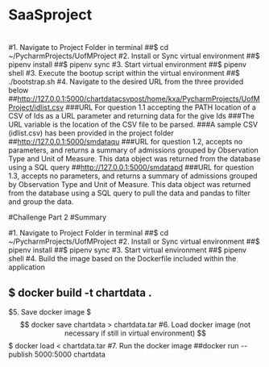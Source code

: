 # SaaSproject

#
#1. Navigate to Project Folder in terminal
##$ cd ~/PycharmProjects/UofMProject
#2. Install or Sync virtual environment
##$ pipenv install
##$ pipenv sync
#3. Start virtual environment
##$ pipenv shell
#3. Execute the bootup script within the virtual environment
##$ ./bootstrap.sh
#4. Navigate to the desired URL from the three provided below
##http://127.0.0.1:5000/chartdatacsvpost/home/kxa/PycharmProjects/UofMProject/idlist.csv
###URL For question 1.1 accepting the PATH location of a CSV of Ids as a URL parameter and returning data for the give Ids
###The URL variable is the location of the CSV file to be parsed. 
###A sample CSV (idlist.csv) has been provided in the project folder
##http://127.0.0.1:5000/smdataqu
###URL for question 1.2, accepts no parameters, and returns a summary of admissions grouped by Observation Type and Unit of Measure. This data object was returned from the database using a SQL query
##http://127.0.0.1:5000/smdatapd
###URL for question 1.3, accepts no parameters, and returns a summary of admissions grouped by Observation Type and Unit of Measure. This data object was returned from the database using a SQL query to pull the data and pandas to filter and group the data.

#Challenge Part 2
#Summary

#1. Navigate to Project Folder in terminal
##$ cd ~/PycharmProjects/UofMProject
#2. Install or Sync virtual environment
##$ pipenv install
##$ pipenv sync
#3. Start virtual environment
##$ pipenv shell
#4. Build the image based on the Dockerfile included within the application
## $ docker build -t chartdata .
$5. Save docker image
$$$ docker save chartdata > chartdata.tar
#6. Load docker image (not necessary if still in virtual environment)
$$$ docker load < chartdata.tar
#7. Run the docker image
##docker run --publish 5000:5000 chartdata
